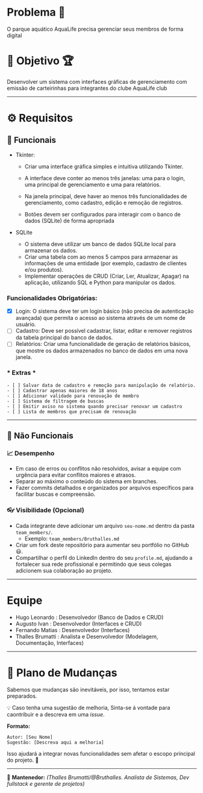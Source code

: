 # Problema 🔎 

O parque aquático AquaLife precisa gerenciar seus membros de forma digital

# 📌 Objetivo 🏆
Desenvolver um sistema com interfaces gráficas de 
gerenciamento com emissão de carteirinhas para integrantes do clube AquaLife club

---

# ⚙️ Requisitos

## 📓 Funcionais

- Tkinter:
  - Criar uma interface gráfica simples e intuitiva utilizando Tkinter.
  
  - A interface deve conter ao menos três janelas: uma para o login, uma 
principal de gerenciamento e uma para relatórios.
  - Na janela principal, deve haver ao menos três funcionalidades de 
gerenciamento, como cadastro, edição e remoção de registros.
  - Botões devem ser configurados para interagir com o banco de dados 
(SQLite) de forma apropriada

- SQLite
  - O sistema deve utilizar um banco de dados SQLite local para armazenar 
os dados.
  - Criar uma tabela com ao menos 5 campos para armazenar as informações 
de uma entidade (por exemplo, cadastro de clientes e/ou produtos).
  - Implementar operações de CRUD (Criar, Ler, Atualizar, Apagar) na 
aplicação, utilizando SQL e Python para manipular os dados.

### Funcionalidades Obrigatórias:
- [X] Login: O sistema deve ter um login básico (não precisa de autenticação 
avançada) que permita o acesso ao sistema através de um nome de 
usuário.
- [ ] Cadastro: Deve ser possível cadastrar, listar, editar e remover registros da 
tabela principal do banco de dados.
- [ ] Relatórios: Criar uma funcionalidade de geração de relatórios básicos, 
que mostre os dados armazenados no banco de dados em uma nova 
janela.

 ### * Extras *
    - [ ] Salvar data de cadastro e remoção para manipulação de relatório.
    - [ ] Cadastrar apenas maiores de 18 anos
    - [ ] Adicionar validade para renovação de membro
    - [ ] Sistema de filtragem de buscas
    - [ ] Emitir aviso no sistema quando precisar renovar um cadastro
    - [ ] Lista de membros que precisam de renovação

---

## 🧠 Não Funcionais

### 📈 Desempenho
- Em caso de erros ou conflitos não resolvidos, avisar a equipe com urgência para evitar conflitos maiores e atrasos.
- Separar ao máximo o conteúdo do sistema em branches.
- Fazer commits detalhados e organizados por arquivos específicos para facilitar buscas e compreensão.

### 👓 Visibilidade (Opcional)
- Cada integrante deve adicionar um arquivo `seu-nome.md` dentro da pasta `team_members/`.
  - Exemplo: `team_members/Bruthalles.md`
- Criar um fork deste repositório para aumentar seu portfólio no GitHub 😃.
- Compartilhar o perfil do LinkedIn dentro do seu `profile.md`, ajudando a fortalecer sua rede profissional e permitindo que seus colegas adicionem sua colaboração ao projeto.

---
# Equipe 

- Hugo Leonardo : Desenvolvedor (Banco de Dados e CRUD)
- Augusto Ivan : Desenvolvedor (Interfaces e CRUD)
- Fernando Matias : Desenvolvedor (Interfaces)
- Thalles Brumatti : Analista e Desenvolvedor (Modelagem, Documentação, Interfaces)

---
# 🔄 Plano de Mudanças

Sabemos que mudanças são inevitáveis, por isso, tentamos estar preparados.

💡 Caso tenha uma sugestão de melhoria, Sinta-se á vontade para caontribuir e a descreva em uma *issue*.

**Formato:**
```
Autor: [Seu Nome]
Sugestão: [Descreva aqui a melhoria]
```

Isso ajudará a integrar novas funcionalidades sem afetar o escopo principal do projeto. 🚀

---

🔹 **Mantenedor:** *(Thalles Brumatti/@Bruthalles. Analista de Sistemas, Dev fullstack e gerente de projetos)*

